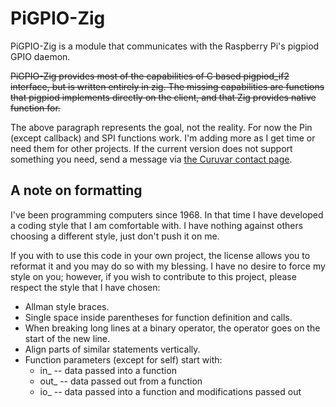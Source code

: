 # PiGPIO-Zig

PiGPIO-Zig is a module that communicates with the Raspberry Pi's pigpiod
GPIO daemon.

~~PiGPIO-Zig provides most of the capabilities of C based pigpiod_if2
interface, but is written entirely in zig.  The missing capabilities are
functions that pigpiod implements directly on the client, and that Zig
provides native function for.~~

The above paragraph represents the goal, not the reality.  For now the Pin
(except callback) and SPI functions work. I'm adding more as I get time or
need them for other projects.   If the current version does not support
something you need, send a message via
[the Curuvar contact page](https://curuvar.com/contact?to=support).




## A note on formatting

I've been programming computers since 1968.  In that time I have developed
a coding style that I am comfortable with.  I have nothing against others
choosing a different style, just don't push it on me.

If you with to use this code in your own project, the license allows you to
reformat it and you may do so with my blessing.  I have no desire to force
my style on you; however, if you wish to contribute to this project, please
respect the style that I have chosen:

- Allman style braces.
- Single space inside parentheses for function definition and calls.
- When breaking long lines at a binary operator, the operator goes on
  the start of the new line.
- Align parts of similar statements vertically.
- Function parameters (except for self) start with:
  - in_  -- data passed into a function
  - out_ -- data passed out from a function
  - io_  -- data passed into a function and modifications passed out
